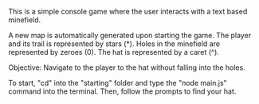 This is a simple console game where the user interacts with a text based minefield.

A new map is automatically generated upon starting the game.
The player and its trail is represented by stars (*). 
Holes in the minefield are represented by zeroes (0). 
The hat is represented by a caret (^).

Objective:
Navigate to the player to the hat without falling into the holes.

To start, "cd" into the "starting" folder and type the "node main.js" command into the terminal. Then, follow the prompts to find your hat.
